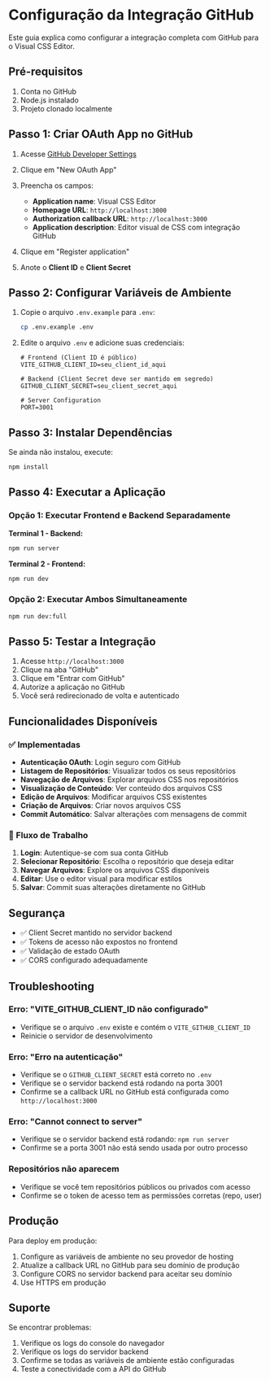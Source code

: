 # Configuração da Integração GitHub

Este guia explica como configurar a integração completa com GitHub para o Visual CSS Editor.

## Pré-requisitos

1. Conta no GitHub
2. Node.js instalado
3. Projeto clonado localmente

## Passo 1: Criar OAuth App no GitHub

1. Acesse [GitHub Developer Settings](https://github.com/settings/developers)
2. Clique em "New OAuth App"
3. Preencha os campos:
   - **Application name**: Visual CSS Editor
   - **Homepage URL**: `http://localhost:3000`
   - **Authorization callback URL**: `http://localhost:3000`
   - **Application description**: Editor visual de CSS com integração GitHub

4. Clique em "Register application"
5. Anote o **Client ID** e **Client Secret**

## Passo 2: Configurar Variáveis de Ambiente

1. Copie o arquivo `.env.example` para `.env`:
   ```bash
   cp .env.example .env
   ```

2. Edite o arquivo `.env` e adicione suas credenciais:
   ```env
   # Frontend (Client ID é público)
   VITE_GITHUB_CLIENT_ID=seu_client_id_aqui
   
   # Backend (Client Secret deve ser mantido em segredo)
   GITHUB_CLIENT_SECRET=seu_client_secret_aqui
   
   # Server Configuration
   PORT=3001
   ```

## Passo 3: Instalar Dependências

Se ainda não instalou, execute:
```bash
npm install
```

## Passo 4: Executar a Aplicação

### Opção 1: Executar Frontend e Backend Separadamente

**Terminal 1 - Backend:**
```bash
npm run server
```

**Terminal 2 - Frontend:**
```bash
npm run dev
```

### Opção 2: Executar Ambos Simultaneamente

```bash
npm run dev:full
```

## Passo 5: Testar a Integração

1. Acesse `http://localhost:3000`
2. Clique na aba "GitHub"
3. Clique em "Entrar com GitHub"
4. Autorize a aplicação no GitHub
5. Você será redirecionado de volta e autenticado

## Funcionalidades Disponíveis

### ✅ Implementadas

- **Autenticação OAuth**: Login seguro com GitHub
- **Listagem de Repositórios**: Visualizar todos os seus repositórios
- **Navegação de Arquivos**: Explorar arquivos CSS nos repositórios
- **Visualização de Conteúdo**: Ver conteúdo dos arquivos CSS
- **Edição de Arquivos**: Modificar arquivos CSS existentes
- **Criação de Arquivos**: Criar novos arquivos CSS
- **Commit Automático**: Salvar alterações com mensagens de commit

### 🔧 Fluxo de Trabalho

1. **Login**: Autentique-se com sua conta GitHub
2. **Selecionar Repositório**: Escolha o repositório que deseja editar
3. **Navegar Arquivos**: Explore os arquivos CSS disponíveis
4. **Editar**: Use o editor visual para modificar estilos
5. **Salvar**: Commit suas alterações diretamente no GitHub

## Segurança

- ✅ Client Secret mantido no servidor backend
- ✅ Tokens de acesso não expostos no frontend
- ✅ Validação de estado OAuth
- ✅ CORS configurado adequadamente

## Troubleshooting

### Erro: "VITE_GITHUB_CLIENT_ID não configurado"
- Verifique se o arquivo `.env` existe e contém o `VITE_GITHUB_CLIENT_ID`
- Reinicie o servidor de desenvolvimento

### Erro: "Erro na autenticação"
- Verifique se o `GITHUB_CLIENT_SECRET` está correto no `.env`
- Verifique se o servidor backend está rodando na porta 3001
- Confirme se a callback URL no GitHub está configurada como `http://localhost:3000`

### Erro: "Cannot connect to server"
- Verifique se o servidor backend está rodando: `npm run server`
- Confirme se a porta 3001 não está sendo usada por outro processo

### Repositórios não aparecem
- Verifique se você tem repositórios públicos ou privados com acesso
- Confirme se o token de acesso tem as permissões corretas (repo, user)

## Produção

Para deploy em produção:

1. Configure as variáveis de ambiente no seu provedor de hosting
2. Atualize a callback URL no GitHub para seu domínio de produção
3. Configure CORS no servidor backend para aceitar seu domínio
4. Use HTTPS em produção

## Suporte

Se encontrar problemas:

1. Verifique os logs do console do navegador
2. Verifique os logs do servidor backend
3. Confirme se todas as variáveis de ambiente estão configuradas
4. Teste a conectividade com a API do GitHub